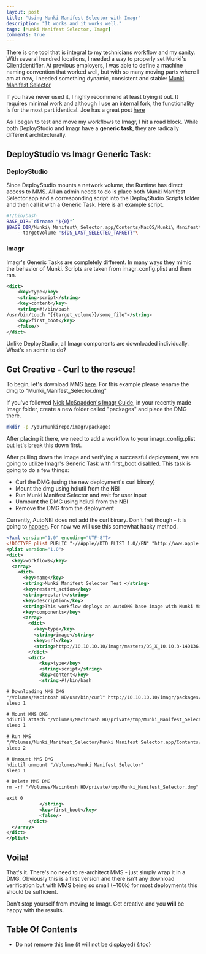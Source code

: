 ```yaml
---
layout: post
title: "Using Munki Manifest Selector with Imagr"
description: "It works and it works well."
tags: [Munki Manifest Selector, Imagr]
comments: true
---
```


There is one tool that is integral to my technicians workflow and my sanity. With several hundred locations, I needed a way to properly set Munki's ClientIdentifier. At previous employers, I was able to define a machine naming convention that worked well, but with so many moving parts where I am at now, I needed something dynamic, consistent and stable: [Munki Manifest Selector](https://github.com/buffalo/Munki-Manifest-Selector)

If you have never used it, I highly recommend at least trying it out. It requires minimal work and although I use an internal fork, the functionality is for the most part identical. Joe has a great post [here](https://denisonmac.wordpress.com/2013/02/09/munki-manifest-selector/)

As I began to test and move my workflows to Imagr, I hit a road block. While both DeployStudio and Imagr have a **generic task**, they are radically different architecturally.

## DeployStudio vs Imagr Generic Task:
### DeployStudio
Since DeployStudio mounts a network volume, the Runtime has direct access to MMS. All an admin needs to do is place both Munki Manifest Selector.app and a corresponding script into the DeployStudio Scripts folder and then call it with a Generic Task. Here is an example script.

```bash
#!/bin/bash
BASE_DIR=`dirname "${0}"`
$BASE_DIR/Munki\ Manifest\ Selector.app/Contents/MacOS/Munki\ Manifest\ Selector\
    --targetVolume "${DS_LAST_SELECTED_TARGET}"\
```

### Imagr
Imagr's Generic Tasks are completely different. In many ways they mimic the behavior of Munki. Scripts are taken from imagr_config.plist and then ran.

```xml
<dict>
    <key>type</key>
    <string>script</string>
    <key>content</key>
    <string>#!/bin/bash
/usr/bin/touch "{{target_volume}}/some_file"</string>
    <key>first_boot</key>
    <false/>
</dict>
```

Unlike DeployStudio, all Imagr components are downloaded individually. What's an admin to do?

## Get Creative - Curl to the rescue!

To begin, let's download MMS [here](https://dl.dropbox.com/u/12228667/Linked%20Files/Munki%20Manifest%20Selector.dmg). For this example please rename the dmg to "Munki_Manifest_Selector.dmg"

If you've followed [Nick McSpadden's Imagr Guide](https://osxdominion.wordpress.com/2015/05/12/we-are-imagr-and-so-can-you/), in your recently made Imagr folder, create a new folder called "packages" and place the DMG there.

```bash
mkdir -p /yourmunkirepo/imagr/packages
```

After placing it there, we need to add a workflow to your imagr_config.plist but let's break this down first.

After pulling down the image and verifying a successful deployment, we are going to utilize Imagr's Generic Task with first_boot disabled. This task is going to do a few things:

- Curl the DMG (using the new deployment's curl binary)
- Mount the dmg using hdiutil from the NBI
- Run Munki Manifest Selector and wait for user input
- Unmount the DMG using hdiutil from the NBI
- Remove the DMG from the deployment

Currently, AutoNBI does not add the curl binary. Don't fret though - it is going to [happen](https://groups.google.com/forum/#!topic/imagr-dev/ssOPfUcb6BU). For now we will use this somewhat hacky method.

```xml
<?xml version="1.0" encoding="UTF-8"?>
<!DOCTYPE plist PUBLIC "-//Apple//DTD PLIST 1.0//EN" "http://www.apple.com/DTDs/PropertyList-1.0.dtd">
<plist version="1.0">
<dict>
  <key>workflows</key>
  <array>
    <dict>
      <key>name</key>
      <string>Munki Manifest Selector Test </string>
      <key>restart_action</key>
      <string>restart</string>
      <key>description</key>
      <string>This workflow deploys an AutoDMG base image with Munki Manifest Selector</string>
      <key>components</key>
      <array>
        <dict>
          <key>type</key>
          <string>image</string>
          <key>url</key>
          <string>http://10.10.10.10/imagr/masters/OS_X_10.10.3-14D136.hfs.dmg</string>
        </dict>
        <dict>
            <key>type</key>
            <string>script</string>
            <key>content</key>
            <string>#!/bin/bash

# Downloading MMS DMG
"/Volumes/Macintosh HD/usr/bin/curl" http://10.10.10.10/imagr/packages/Munki_Manifest_Selector.dmg -o "/Volumes/Macintosh HD/private/tmp/Munki_Manifest_Selector.dmg"
sleep 1

# Mount MMS DMG
hdiutil attach "/Volumes/Macintosh HD/private/tmp/Munki_Manifest_Selector.dmg"
sleep 1

# Run MMS
"/Volumes/Munki_Manifest_Selector/Munki Manifest Selector.app/Contents/MacOS/Munki Manifest Selector" --targetVolume "/Volumes/Macintosh HD"
sleep 2

# Unmount MMS DMG
hdiutil unmount "/Volumes/Munki Manifest Selector"
sleep 1

# Delete MMS DMG
rm -rf "/Volumes/Macintosh HD/private/tmp/Munki_Manifest_Selector.dmg"

exit 0
            </string>
            <key>first_boot</key>
            <false/>
        </dict>
  </array>
</dict>
</plist>
```

## Voila!

That's it. There's no need to re-architect MMS - just simply wrap it in a DMG. Obviously this is a first version and there isn't any download verification but with MMS being so small (~100k) for most deployments this should be sufficient.

Don't stop yourself from moving to Imagr. Get creative and you **will** be happy with the results.

## Table Of Contents
* Do not remove this line (it will not be displayed)
{:toc}